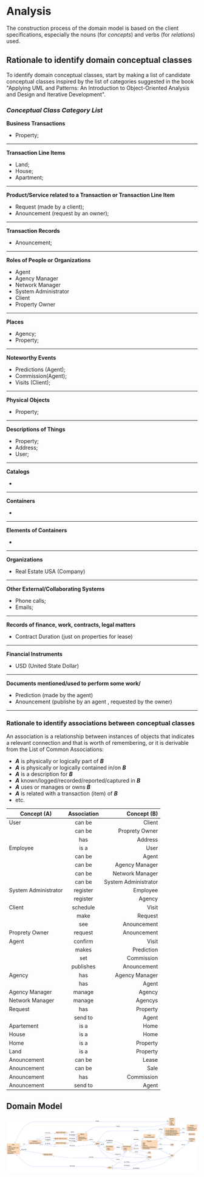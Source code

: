 # Analysis

The construction process of the domain model is based on the client specifications, especially the nouns (for _concepts_) and verbs (for _relations_) used. 

## Rationale to identify domain conceptual classes ##
To identify domain conceptual classes, start by making a list of candidate conceptual classes inspired by the list of categories suggested in the book "Applying UML and Patterns: An Introduction to Object-Oriented Analysis and Design and Iterative Development". 


### _Conceptual Class Category List_ ###

**Business Transactions**

* Property;

---

**Transaction Line Items**

* Land;
* House;
* Apartment;

---

**Product/Service related to a Transaction or Transaction Line Item**

* Request (made by a client);
* Anouncement (request by an owner);

---

**Transaction Records**

*  Anouncement;

---  


**Roles of People or Organizations**

* Agent
* Agency Manager
* Network Manager
* System Administrator
* Client
* Property Owner


---


**Places**

* Agency;
* Property;
---

**Noteworthy Events**

* Predictions (Agent);
* Commission(Agent);
* Visits (Client);


---


**Physical Objects**

* Property;

---


**Descriptions of Things**

* Property;
* Address;
* User;


---


**Catalogs**

*  

---


**Containers**

*  

---


**Elements of Containers**

*  

---


**Organizations**

*  Real Estate USA (Company)

---

**Other External/Collaborating Systems**

*  Phone calls;
*  Emails;


---


**Records of finance, work, contracts, legal matters**

* Contract Duration (just on properties for lease)

---


**Financial Instruments**

*  USD (United State Dollar)

---


**Documents mentioned/used to perform some work/**

* Prediction (made by the agent)
* Anouncement (publishe by an agent , requested by the owner)
---



### **Rationale to identify associations between conceptual classes** ###

An association is a relationship between instances of objects that indicates a relevant connection and that is worth of remembering, or it is derivable from the List of Common Associations: 

+ **_A_** is physically or logically part of **_B_**
+ **_A_** is physically or logically contained in/on **_B_**
+ **_A_** is a description for **_B_**
+ **_A_** known/logged/recorded/reported/captured in **_B_**
+ **_A_** uses or manages or owns **_B_**
+ **_A_** is related with a transaction (item) of **_B_**
+ etc.



| Concept (A) |  Association |  Concept (B) |
|----------	  |:------------:| ------:        |
|User         | can be       |  Client              |
|             | can be       |  Proprety Owner      |
|             | has          |  Address             |
|Employee     | is a         |  User                |
|             | can be       |  Agent               |
|             | can be       |  Agency Manager      |
|             | can be       |  Network Manager     |
|             | can be       |  System Administrator|
|System Administrator | register | Employee |
|                     | register | Agency   |
|Client          | schedule   | Visit       |
|                | make       | Request     |
|                | see        | Anouncement |
|Proprety Owner  | request    | Anouncement |
|Agent           | confirm    | Visit       |
|                | makes      | Prediction  |
|                | set        | Commission  |
|                | publishes  | Anouncement |
|Agency        | has        | Agency Manager| 
|              | has        | Agent         | 
|Agency Manager | manage   | Agency         |
|Network Manager| manage   | Agencys        |
|Request        | has      | Property       |
|               | send to  | Agent          |
|Apartement     | is a     | Home           |
|House          | is a     | Home           |
|Home           | is a     | Property       |
|Land           | is a     | Property       |
|Anouncement    | can be   | Lease          |
|Anouncement    | can be   | Sale           |
|Anouncement    | has      | Commission     |
|Anouncement    | send to  | Agent          |

## Domain Model



![Domain Model](svg/project-domain-model.svg)




